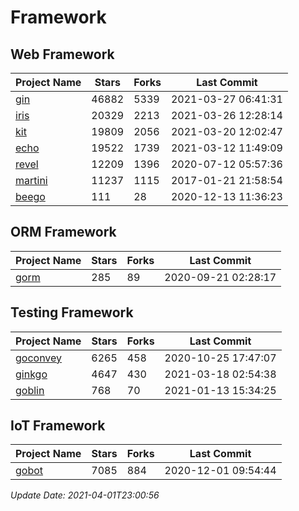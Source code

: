 # Framework

## Web Framework
| Project Name | Stars | Forks | Last Commit |
| ------------ | ----- | ----- | ----------- |
| [gin](https://github.com/gin-gonic/gin) | 46882 | 5339 | 2021-03-27 06:41:31 |
| [iris](https://github.com/kataras/iris) | 20329 | 2213 | 2021-03-26 12:28:14 |
| [kit](https://github.com/go-kit/kit) | 19809 | 2056 | 2021-03-20 12:02:47 |
| [echo](https://github.com/labstack/echo) | 19522 | 1739 | 2021-03-12 11:49:09 |
| [revel](https://github.com/revel/revel) | 12209 | 1396 | 2020-07-12 05:57:36 |
| [martini](https://github.com/go-martini/martini) | 11237 | 1115 | 2017-01-21 21:58:54 |
| [beego](https://github.com/astaxie/beego) | 111 | 28 | 2020-12-13 11:36:23 |

## ORM Framework
| Project Name | Stars | Forks | Last Commit |
| ------------ | ----- | ----- | ----------- |
| [gorm](https://github.com/jinzhu/gorm) | 285 | 89 | 2020-09-21 02:28:17 |

## Testing Framework
| Project Name | Stars | Forks | Last Commit |
| ------------ | ----- | ----- | ----------- |
| [goconvey](https://github.com/smartystreets/goconvey) | 6265 | 458 | 2020-10-25 17:47:07 |
| [ginkgo](https://github.com/onsi/ginkgo) | 4647 | 430 | 2021-03-18 02:54:38 |
| [goblin](https://github.com/franela/goblin) | 768 | 70 | 2021-01-13 15:34:25 |

## IoT Framework
| Project Name | Stars | Forks | Last Commit |
| ------------ | ----- | ----- | ----------- |
| [gobot](https://github.com/hybridgroup/gobot) | 7085 | 884 | 2020-12-01 09:54:44 |

*Update Date: 2021-04-01T23:00:56*
